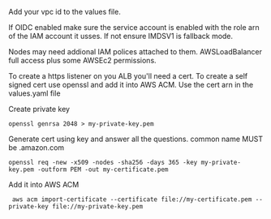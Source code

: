 Add your vpc id to the values file. 

If OIDC enabled make sure the service account is enabled with the role arn of the IAM account it usses.  If not ensure IMDSV1 is fallback mode.   

Nodes may need addional IAM polices attached to them. AWSLoadBalancer full access plus some AWSEc2 permissions. 

To create a https listener on you ALB you'll need a cert.  To create a self signed cert use openssl and add it into AWS ACM.  Use the cert arn in the values.yaml file


Create private key

    openssl genrsa 2048 > my-private-key.pem
    
Generate cert using key and answer all the questions. common name MUST be .amazon.com

    openssl req -new -x509 -nodes -sha256 -days 365 -key my-private-key.pem -outform PEM -out my-certificate.pem

    
Add it into AWS ACM

     aws acm import-certificate --certificate file://my-certificate.pem --private-key file://my-private-key.pem

